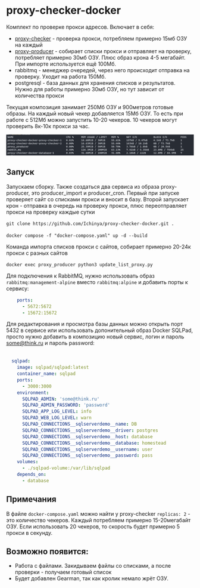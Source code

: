 # proxy-checker-docker

Комплект по проверке прокси адресов. Включает в себя:

* [proxy-checker](https://github.com/Ichinya/proxy_cheker) - проверка прокси, потребляем примерно 15мб ОЗУ на каждый
* [proxy-producer](https://github.com/Ichinya/proxy_producer) - собирает списки прокси и отправляет на проверку, потребляет примерно 30мб ОЗУ. Плюс образ крона 4-5 мегабайт. При импорте используется ещё 100Мб.
* rabbitmq - менеджер очередей, через него происходит отправка на проверку. Уходит на работа 150Мб.
* postgresql - база данных для хранения списков и результатов. Нужно для работы примерно 30мб ОЗУ, но тут зависит от количества прокси

Текущая композиция занимает 250Мб ОЗУ и 900метров готовые образы. На каждый новый чекер добавляется 15Мб ОЗУ. То есть при работе с 512Мб можно запустить 10-20 чекеров. 10 чекеров могут проверить 8к-10к прокси за час.

![Скриншот](screenshot.png "Screenshot")

## Запуск

Запускаем сборку. Также создаться два сервиса из образа proxy-producer, это producer_import и producer_cron. Первый при запуске проверяет сайт со списками прокси и вносит в базу. Второй запускает крон - отправка в очередь на проверку прокси, плюс переотправляет прокси на проверку каждые сутки

```shell
git clone https://github.com/Ichinya/proxy-checker-docker.git .

docker compose -f "docker-compose.yaml" up -d --build 
```

Команда импорта списков прокси с сайтов, собирает примерно 20-24к прокси с разных сайтов
```shell
docker exec proxy_producer python3 update_list_proxy.py
```

Для подключения к RabbitMQ, нужно использовать образ `rabbitmq:management-alpine` вместо `rabbitmq:alpine` и добавить порты к сервису:
```yaml
    ports:
      - 5672:5672
      - 15672:15672
```

Для редактирования и просмотра базы данных можно открыть порт 5432 в сервисе или использовать допонительный образ Docker SQLPad, просто нужно добавить в композицию новый сервис, логин и пароль some@think.ru и пароль password:
```yaml

  sqlpad:
    image: sqlpad/sqlpad:latest
    container_name: sqlpad
    ports:
      - 3000:3000
    environment:
      SQLPAD_ADMIN: 'some@think.ru'
      SQLPAD_ADMIN_PASSWORD: 'password'
      SQLPAD_APP_LOG_LEVEL: info
      SQLPAD_WEB_LOG_LEVEL: warn
      SQLPAD_CONNECTIONS__sqlserverdemo__name: DB
      SQLPAD_CONNECTIONS__sqlserverdemo__driver: postgres
      SQLPAD_CONNECTIONS__sqlserverdemo__host: database
      SQLPAD_CONNECTIONS__sqlserverdemo__database: homestead
      SQLPAD_CONNECTIONS__sqlserverdemo__username: user
      SQLPAD_CONNECTIONS__sqlserverdemo__password: pass
    volumes:
      - ./sqlpad-volume:/var/lib/sqlpad
    depends_on:
      - database

```


## Примечания
В файле `docker-compose.yaml` можно найти у proxy-checker `replicas: 2` - это количество чекеров. Каждый потребляем примерно 15-20мегабайт ОЗУ. Если использовать 20 чекеров, то скорость будет примерно 5 прокси в секунду. 

## Возможно появится:
* Работа с файлами. Закидываем файлы со списками, а после проверки - получаем готовый список
* Будет добавлен Gearman, так как кролик немало жрёт ОЗУ.